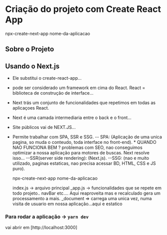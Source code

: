 # Criação do projeto com Create React App
npx-create-next-app nome-da-aplicacao


## Sobre o Projeto

## Usando o Next.js
 - Ele substitui o create-react-app...
 - pode ser considerado um framework em cima do React. React = biblioteca de construção de interface...
 - Next trás um conjunto de funcionalidades que repetimos em todas as aplicaçoes React.
 - Next é uma camada intermediaria entre o back e o front...
 - Site públicos vai de NEXT.JS...
 - Permite trabalhar com SPA, SSR e SSG.
    -- SPA: (Aplicação de uma unica pagina, so muda o conteudo, toda interface no front-end). 
        * QUANDO NAO FUNCIONA BEM ? problemas com SEO, nao conseguimos optimizar a nossa aplicação para motores de buscas. Next resolve isso...
    --SSR(server side rendering): (Next.js).
    --SSG: (nao e muito utilizado, paginas estaticas, nao precisa acessar BD, HTML, CSS e JS puro).


    npx-create-next-app nome-da-aplicacao

    index.js -> arquivo principal 
    _app.js -> funcionalidades que se repete em todo projeto.. navBar etc.... Aqui reaproveita mas e recalculado gera um processamento a mais.
    _document => carrega uma unica vez, numa visita de usuario em nossa aplicação...aqui e estatico

### Para rodar a aplicação ->  `yarn dev`

vai abrir em [http://localhost:3000]